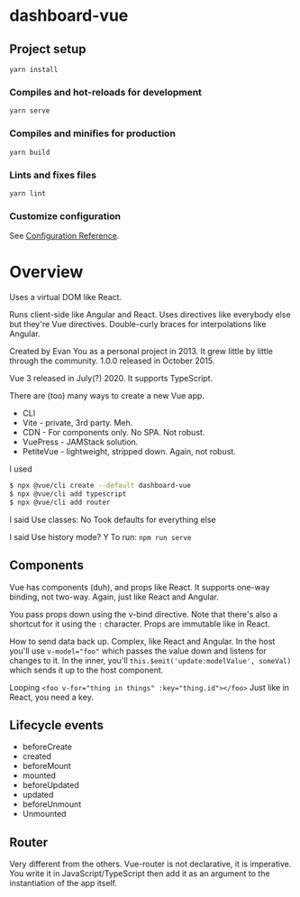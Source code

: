 
# dashboard-vue

## Project setup
```
yarn install
```

### Compiles and hot-reloads for development
```
yarn serve
```

### Compiles and minifies for production
```
yarn build
```

### Lints and fixes files
```
yarn lint
```

### Customize configuration
See [Configuration Reference](https://cli.vuejs.org/config/).

# Overview
Uses a virtual DOM like React. 

Runs client-side like Angular and React. Uses directives like everybody else but they're Vue directives. Double-curly braces for interpolations like Angular.

Created by Evan You as a personal project in 2013. It grew little by little through the community. 1.0.0 released in October 2015.

Vue 3 released in July(?) 2020. It supports TypeScript.

There are (too) many ways to create a new Vue app.
- CLI
- Vite - private, 3rd party. Meh.
- CDN - For components only. No SPA. Not robust.
- VuePress - JAMStack solution.
- PetiteVue - lightweight, stripped down. Again, not robust.

I used
```bash
$ npx @vue/cli create --default dashboard-vue
$ npx @vue/cli add typescript
$ npx @vue/cli add router
```
I said
Use classes: No
Took defaults for everything else

I said 
Use history mode? Y
To run:
`npm run serve`

## Components
Vue has components (duh), and props like React. It supports one-way binding, not two-way. Again, just like React and Angular.

You pass props down using the v-bind directive. Note that there's also a shortcut for it using the `:` character. Props are immutable like in React.

How to send data back up. Complex, like React and Angular. In the host you'll use `v-model="foo"` which passes the value down and listens for changes to it. In the inner, you'll `this.$emit('update:modelValue', someVal)` which sends it up to the host component.

Looping
`<foo v-for="thing in things" :key="thing.id"></foo>`
Just like in React, you need a key.

## Lifecycle events
- beforeCreate
- created
- beforeMount
- mounted
- beforeUpdated
- updated
- beforeUnmount
- Unmounted

## Router
Very different from the others. Vue-router is not declarative, it is imperative. You write it in JavaScript/TypeScript then add it as an argument to the instantiation of the app itself.
